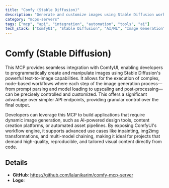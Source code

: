 ```yaml
---
title: "Comfy (Stable Diffusion)"
description: "Generate and customize images using Stable Diffusion workflows through ComfyUI integration."
category: "mcps-servers"
tags: ["mcp", "api", "integration", "automation", "tools", "ai"]
tech_stack: ["ComfyUI", "Stable Diffusion", "AI/ML", "Image Generation", "Python"]
---
```


# Comfy (Stable Diffusion)

This MCP provides seamless integration with ComfyUI, enabling developers to programmatically create and manipulate images using Stable Diffusion's powerful text-to-image capabilities. It allows for the execution of complex, node-based workflows where each step of the image generation process—from prompt parsing and model loading to upscaling and post-processing—can be precisely controlled and customized. This offers a significant advantage over simpler API endpoints, providing granular control over the final output.

Developers can leverage this MCP to build applications that require dynamic image generation, such as AI-powered design tools, content creation platforms, or automated asset pipelines. By exposing ComfyUI's workflow engine, it supports advanced use cases like inpainting, img2img transformations, and multi-model chaining, making it ideal for projects that demand high-quality, reproducible, and tailored visual content directly from code.

## Details

- **GitHub**: https://github.com/lalanikarim/comfy-mcp-server
- **Logo**: 
